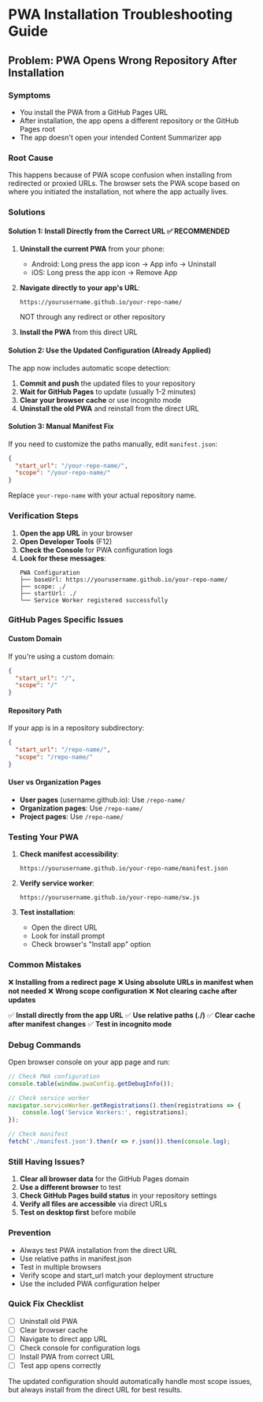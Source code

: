 # PWA Installation Troubleshooting Guide

## Problem: PWA Opens Wrong Repository After Installation

### Symptoms
- You install the PWA from a GitHub Pages URL
- After installation, the app opens a different repository or the GitHub Pages root
- The app doesn't open your intended Content Summarizer app

### Root Cause
This happens because of PWA scope confusion when installing from redirected or proxied URLs. The browser sets the PWA scope based on where you initiated the installation, not where the app actually lives.

### Solutions

#### Solution 1: Install Directly from the Correct URL ✅ RECOMMENDED

1. **Uninstall the current PWA** from your phone:
   - Android: Long press the app icon → App info → Uninstall
   - iOS: Long press the app icon → Remove App

2. **Navigate directly to your app's URL**:
   ```
   https://yourusername.github.io/your-repo-name/
   ```
   NOT through any redirect or other repository

3. **Install the PWA** from this direct URL

#### Solution 2: Use the Updated Configuration (Already Applied)

The app now includes automatic scope detection:

1. **Commit and push** the updated files to your repository
2. **Wait for GitHub Pages** to update (usually 1-2 minutes)
3. **Clear your browser cache** or use incognito mode
4. **Uninstall the old PWA** and reinstall from the direct URL

#### Solution 3: Manual Manifest Fix

If you need to customize the paths manually, edit `manifest.json`:

```json
{
  "start_url": "/your-repo-name/",
  "scope": "/your-repo-name/"
}
```

Replace `your-repo-name` with your actual repository name.

### Verification Steps

1. **Open the app URL** in your browser
2. **Open Developer Tools** (F12)
3. **Check the Console** for PWA configuration logs
4. **Look for these messages**:
   ```
   PWA Configuration
   ├── baseUrl: https://yourusername.github.io/your-repo-name/
   ├── scope: ./
   ├── startUrl: ./
   └── Service Worker registered successfully
   ```

### GitHub Pages Specific Issues

#### Custom Domain
If you're using a custom domain:
```json
{
  "start_url": "/",
  "scope": "/"
}
```

#### Repository Path
If your app is in a repository subdirectory:
```json
{
  "start_url": "/repo-name/",
  "scope": "/repo-name/"
}
```

#### User vs Organization Pages
- **User pages** (username.github.io): Use `/repo-name/`
- **Organization pages**: Use `/repo-name/`
- **Project pages**: Use `/repo-name/`

### Testing Your PWA

1. **Check manifest accessibility**:
   ```
   https://yourusername.github.io/your-repo-name/manifest.json
   ```

2. **Verify service worker**:
   ```
   https://yourusername.github.io/your-repo-name/sw.js
   ```

3. **Test installation**:
   - Open the direct URL
   - Look for install prompt
   - Check browser's "Install app" option

### Common Mistakes

❌ **Installing from a redirect page**
❌ **Using absolute URLs in manifest when not needed**
❌ **Wrong scope configuration**
❌ **Not clearing cache after updates**

✅ **Install directly from the app URL**
✅ **Use relative paths (./)**
✅ **Clear cache after manifest changes**
✅ **Test in incognito mode**

### Debug Commands

Open browser console on your app page and run:

```javascript
// Check PWA configuration
console.table(window.pwaConfig.getDebugInfo());

// Check service worker
navigator.serviceWorker.getRegistrations().then(registrations => {
    console.log('Service Workers:', registrations);
});

// Check manifest
fetch('./manifest.json').then(r => r.json()).then(console.log);
```

### Still Having Issues?

1. **Clear all browser data** for the GitHub Pages domain
2. **Use a different browser** to test
3. **Check GitHub Pages build status** in your repository settings
4. **Verify all files are accessible** via direct URLs
5. **Test on desktop first** before mobile

### Prevention

- Always test PWA installation from the direct URL
- Use relative paths in manifest.json
- Test in multiple browsers
- Verify scope and start_url match your deployment structure
- Use the included PWA configuration helper

### Quick Fix Checklist

- [ ] Uninstall old PWA
- [ ] Clear browser cache
- [ ] Navigate to direct app URL
- [ ] Check console for configuration logs
- [ ] Install PWA from correct URL
- [ ] Test app opens correctly

The updated configuration should automatically handle most scope issues, but always install from the direct URL for best results.
